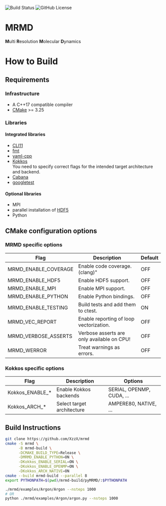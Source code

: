 ![Build Status](https://img.shields.io/github/actions/workflow/status/xzzx/mrmd/validate.yml?branch=main&label=main)
![GitHub License](https://img.shields.io/github/license/xzzx/mrmd)

# MRMD

**M**ulti **R**esolution **M**olecular **D**ynamics

# How to Build

## Requirements

### Infrastructure

* A C++17 compatible compiler
* [CMake](https://cmake.org/) >= 3.25

### Libraries

#### Integrated libraries
* [CLI11](https://github.com/CLIUtils/CLI11.git)
* [fmt](https://github.com/fmtlib/fmt.git)
* [yaml-cpp](https://github.com/jbeder/yaml-cpp.git)
* [Kokkos](https://github.com/kokkos/kokkos)  
  You need to specify correct flags for the intended target architecture and backend.
* [Cabana](https://github.com/ECP-copa/Cabana.git)
* [googletest](https://github.com/google/googletest.git)

#### Optional libraries
* MPI
* parallel installation of [HDF5](https://www.hdfgroup.org/solutions/hdf5/)
* Python

## CMake configuration options
### MRMD specific options
| Flag | Description | Default |
| ---- | ----------- | ------- |
| MRMD_ENABLE_COVERAGE | Enable code coverage. (clang)" | OFF |
| MRMD_ENABLE_HDF5 | Enable HDF5 support. | OFF |
| MRMD_ENABLE_MPI | Enable MPI support. | OFF |
| MRMD_ENABLE_PYTHON | Enable Python bindings. | OFF |
| MRMD_ENABLE_TESTING | Build tests and add them to ctest. | ON |
| MRMD_VEC_REPORT | Enable reporting of loop vectorization. | OFF |
| MRMD_VERBOSE_ASSERTS | Verbose asserts are only available on CPU! | OFF |
| MRMD_WERROR | Treat warnings as errors. | OFF |

### Kokkos specific options
| Flag | Description | Options |
| ---- | ----------- | -------- |
| Kokkos_ENABLE_* | Enable Kokkos backends | SERIAL, OPENMP, CUDA, ... |
| Kokkos_ARCH_* | Select target architecture | AMPERE80, NATIVE, ... | 

## Build Instructions

```bash
git clone https://github.com/XzzX/mrmd
cmake -S mrmd \
      -B mrmd-build \
      -DCMAKE_BUILD_TYPE=Release \
      -DMRMD_ENABLE_PYTHON=ON \
      -DKokkos_ENABLE_SERIAL=ON \
      -DKokkos_ENABLE_OPENMP=ON \
      -DKokkos_ARCH_NATIVE=ON
cmake --build mrmd-build --parallel 8
export PYTHONPATH=$(pwd)/mrmd-build/pyMRMD/:$PYTHONPATH

./mrmd/examples/Argon/Argon --nsteps 1000
# OR
python ./mrmd/examples/Argon/argon.py --nsteps 1000
```
